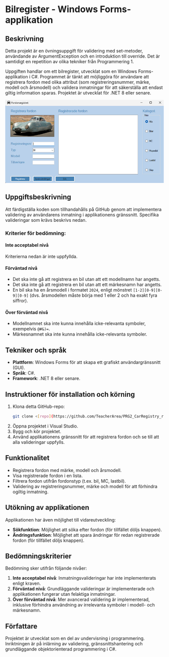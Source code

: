 # Bilregister - Windows Forms-applikation

## Beskrivning
Detta projekt är en övningsuppgift för validering med set-metoder, användande av ArgumentException och en introduktion till override. Det är samtidigt en repetition av olika tekniker från Programmering 1.

Uppgiften handlar om ett bilregister, utvecklat som en Windows Forms-applikation i C#. Programmet är tänkt att möjliggöra för användare att registrera fordon med olika attribut (som registreringsnummer, märke, modell och årsmodell) och validera inmatningar för att säkerställa att endast giltig information sparas. Projektet är utvecklat för .NET 8 eller senare.

![Fordon](01-bilregister/Fordonsregister/Fordonsregister/Resources/Vehicles.jpg)

## Uppgiftsbeskrivning
Att färdigställa koden som tillhandahålls på GitHub genom att implementera validering av användarens inmatning i applikationens gränssnitt. Specifika valideringar som krävs beskrivs nedan.

### Kriterier för bedömning:

#### Inte acceptabel nivå
Kriterierna nedan är inte uppfyllda.

#### Förväntad nivå
- Det ska inte gå att registrera en bil utan att ett modellnamn har angetts.
- Det ska inte gå att registrera en bil utan att ett märkesnamn har angetts.
- En bil ska ha en årsmodell i formatet `2024`, enligt mönstret `[1-2][0-9][0-9][0-9]` (dvs. årsmodellen måste börja med 1 eller 2 och ha exakt fyra siffror).

#### Över förväntad nivå
- Modellnamnet ska inte kunna innehålla icke-relevanta symboler, exempelvis `@#&)=`.
- Märkesnamnet ska inte kunna innehålla icke-relevanta symboler.

## Tekniker och språk
- **Plattform**: Windows Forms för att skapa ett grafiskt användargränssnitt (GUI).
- **Språk**: C#.
- **Framework**: .NET 8 eller senare.

## Instruktioner för installation och körning
1. Klona detta GitHub-repo:
    ```bash
    git clone <[repo](https://github.com/TeacherArea/PRG2_CarRegistry_repetition_OOP.git)>
    ```
2. Öppna projektet i Visual Studio.
3. Bygg och kör projektet.
4. Använd applikationens gränssnitt för att registrera fordon och se till att alla valideringar uppfylls.

## Funktionalitet
- Registrera fordon med märke, modell och årsmodell.
- Visa registrerade fordon i en lista.
- Filtrera fordon utifrån fordonstyp (t.ex. bil, MC, lastbil).
- Validering av registreringsnummer, märke och modell för att förhindra ogiltig inmatning.

## Utökning av applikationen
Applikationen har även möjlighet till vidareutveckling:
- **Sökfunktion**: Möjlighet att söka efter fordon (för tillfället döljs knappen).
- **Ändringsfunktion**: Möjlighet att spara ändringar för redan registrerade fordon (för tillfället döljs knappen).

## Bedömningskriterier
Bedömning sker utifrån följande nivåer:
1. **Inte acceptabel nivå**: Inmatningsvalideringar har inte implementerats enligt kraven.
2. **Förväntad nivå**: Grundläggande valideringar är implementerade och applikationen fungerar utan felaktiga inmatningar.
3. **Över förväntad nivå**: Mer avancerad validering är implementerad, inklusive förhindra användning av irrelevanta symboler i modell- och märkesnamn.

## Författare
Projektet är utvecklat som en del av undervisning i programmering. Inriktningen är på inlärning av validering, gränssnittshantering och grundläggande objektorienterad programmering i C#.

